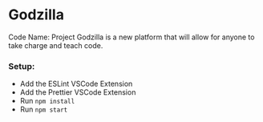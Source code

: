 # Godzilla

Code Name: Project Godzilla is a new platform that will allow for anyone to take charge and teach code.

### Setup:

- Add the ESLint VSCode Extension
- Add the Prettier VSCode Extension
- Run `npm install`
- Run `npm start`
